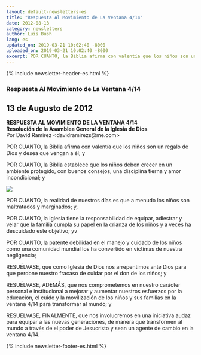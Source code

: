 ```yaml
---
layout: default-newsletters-es
title: "Respuesta Al Movimiento de La Ventana 4/14"
date: 2012-08-13
category: newsletters
author: Luis Bush
lang: es
updated_on: 2019-03-21 10:02:40 -8000
uploaded_on: 2019-03-21 10:02:40 -8000
excerpt: POR CUANTO, la Biblia afirma con valentía que los niños son un regalo de Dios y desea que vengan a él; y POR CUANTO, la Biblia establece que los niños deben crecer en un ambiente protegido, con buenos consejos, una disciplina tierna y amor incondicional
---
```

<article data-publication-date="{{page.date}}" data-uploaded_on="{{page.uploaded_on}}" data-updated-on="{{page.updated_on}}" data-category="{{page.category}}">
<div id="newsletter">
{% include newsletter-header-es.html %}
	<article>
	    <h1>Respuesta Al Movimiento de La Ventana 4/14</h1>
		<h2 id="article-date"><time datetime="2012-08-13">13 de Augusto de 2012</time></h2>
		<p id="first-paragraph"><strong>RESPUESTA AL MOVIMIENTO DE LA VENTANA 4/14</strong><br>
<strong>Resolución de la Asamblea General de la Iglesia de Dios</strong><br>
Por David Ramirez &lt;davidramirezs@me.com&gt;</p>
		<p>POR CUANTO, la Biblia afirma con valentía que los niños son un regalo de Dios y desea que vengan a él; y</p>
		<p>POR CUANTO, la Biblia establece que los niños deben crecer en un ambiente protegido, con buenos consejos, una disciplina tierna y amor incondicional; y</p>
		<img class="maxwidth90 align-right" src="{{ site.baseurl }}/assets/newsletters/images/2012/08/13/Pastor_Pic.png">
		<p>POR CUANTO, la realidad de nuestros días es que a menudo los niños son maltratados y marginados; y,</p>
		<p>POR CUANTO, la iglesia tiene la responsabilidad de equipar, adiestrar y velar que la familia cumpla su papel en la crianza de los niños y a veces ha descuidado este objetivo; yv</p>
		<p>POR CUANTO, la patente debilidad en el manejo y cuidado de los niños como una comunidad mundial los ha convertido en víctimas de nuestra negligencia;</p>
		<p>RESUÉLVASE, que como Iglesia de Dios nos arrepentimos ante Dios para que perdone nuestro fracaso de cuidar por el don de los niños; y</p>
		<p>RESUÉLVASE, ADEMÁS, que nos comprometemos en nuestro carácter personal e institucional a mejorar y aumentar nuestros esfuerzos por la educación, el cuido y la movilización de los niños y sus familias en la ventana 4/14 para transformar al mundo; y</p>
		<p>RESUÉLVASE, FINALMENTE, que nos involucremos en una iniciativa audaz para equipar a las nuevas generaciones, de manera que transformen al mundo a través de el poder de Jesucristo y sean un agente de cambio en la ventana 4/14.</p>
	</article>
	{% include newsletter-footer-es.html %}
</div>
</article>
